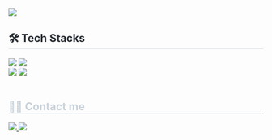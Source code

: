 <div style="align: center">
    <img src="https://capsule-render.vercel.app/api?type=blur&color=6db329&height=120&text=교보문고%20클론코딩&animation=fadeIn&fontColor=ffffff&fontSize=60" />
</div>
<!-- <div style="text-align: left;"> 
    <h2 style="border-bottom: 1px solid #d8dee4; color: #282d33;"> 안녕하세요 </h2>  
    <div style="font-weight: 700; font-size: 15px; text-align: left; color: #282d33;">
        <li> 안녕하세요
    </div> 
</div> -->
<div style="text-align: left;">
    <h2 style="border-bottom: 1px solid #d8dee4; color: #282d33;"> 🛠️ Tech Stacks </h2>
    <div style="margin: ; text-align: left; text-align: left;">
        <img src="https://img.shields.io/badge/Next.js-000000?style=for-the-badge&logo=Next.js&logoColor=white">
        <img src="https://img.shields.io/badge/Tailwind%20CSS-06B6D4?style=for-the-badge&logo=Tailwind%20CSS&logoColor=white">
        <br />
        <img src="https://img.shields.io/badge/Github-181717?style=for-the-badge&logo=Github&logoColor=white">
        <img src="https://img.shields.io/badge/Vercel-000000?style=for-the-badge&logo=Vercel&logoColor=white">
    </div>
</div>
<br />
<div style="text-align: left;">
	<h2 style="border-bottom: 1px solid #21262d; color: #c9d1d9;">🧑‍💻 Contact me</h2>
	<div style="text-align: left;">
		<a href=https://www.notion.so/1e5765ea06d880479a3ccb5535ef129e> 
			<img src="https://img.shields.io/badge/Notion-000000?style=for-the-badge&logo=Notion&logoColor=white&link=https://www.notion.so/1e5765ea06d880479a3ccb5535ef129e"> 
		</a>
		<a href=mailto:sugyeong9611@gmail.com> 
			<img src="https://img.shields.io/badge/Gmail-EA4335?style=for-the-badge&logo=Gmail&logoColor=white&link=mailto:sugyeong9611@gmail.com"> 
		</a>
	</div>
</div>
